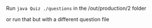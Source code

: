 Run `java Quiz ./questions` in the /out/production/2 folder

or run that but with a different question file
